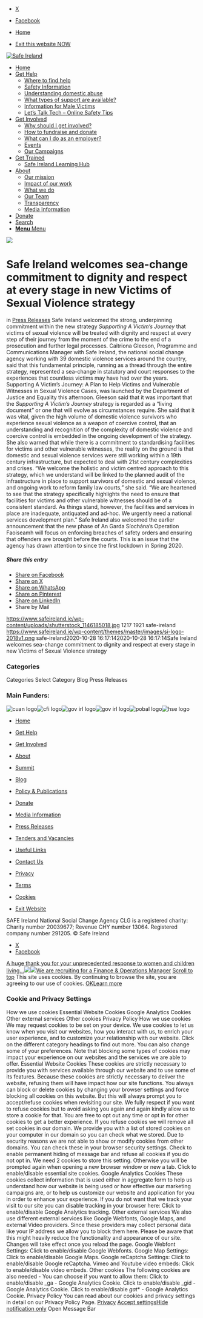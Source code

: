   * [X](https://twitter.com/SAFEIreland "X")
  * [Facebook](https://www.facebook.com/safe.ireland "Facebook")


  * [Home](https://www.safeireland.ie/)
  * [Exit this website NOW](https://www.google.ie/)


[![Safe Ireland](https://www.safeireland.ie/wp-content/themes/master/images/si-logo-2018v1.png)](https://www.safeireland.ie/)
  * [Home](https://www.safeireland.ie/)
  * [Get Help](https://www.safeireland.ie/get-help/)
    * [Where to find help](https://www.safeireland.ie/get-help/where-to-find-help/)
    * [Safety Information](https://www.safeireland.ie/get-help/safety-information/)
    * [Understanding domestic abuse](https://www.safeireland.ie/get-help/understanding-domestic-abuse/)
    * [What types of support are available?](https://www.safeireland.ie/get-help/what-types-of-support-are-available/)
    * [Information for Male Victims](https://www.safeireland.ie/get-help/information-for-male-victims/)
    * [Let’s Talk Tech – Online Safety Tips](https://www.safeireland.ie/lets-talk-tech-online-safety-tips/)
  * [Get Involved](https://www.safeireland.ie/get-involved/)
    * [Why should I get involved?](https://www.safeireland.ie/get-involved/why-should-i-get-involved/)
    * [How to fundraise and donate](https://www.safeireland.ie/get-involved/how-to-fundraise-and-donate/)
    * [What can I do as an employer?](https://www.safeireland.ie/get-involved/what-can-i-do-as-an-employer/)
    * [Events](https://www.safeireland.ie/get-involved/events/)
    * [Our Campaigns](https://www.safeireland.ie/get-involved/our-campaigns/)
  * [Get Trained](https://www.safeireland.ie/safe-ireland-welcomes-sea-change-commitment-to-dignity-and-respect-at-every-stage-in-new-victims-of-sexual-violence-strategy/)
    * [Safe Ireland Learning Hub](https://www.safeireland.ie/safe-ireland-learning-hub/)
  * [About](https://www.safeireland.ie/about/)
    * [Our mission](https://www.safeireland.ie/about/our-mission/)
    * [Impact of our work](https://www.safeireland.ie/about/impact-of-our-work/)
    * [What we do](https://www.safeireland.ie/about/what-we-do/)
    * [Our Team](https://www.safeireland.ie/about/our-team/)
    * [Transparency](https://www.safeireland.ie/about/transparency/)
    * [Media Information](https://www.safeireland.ie/about/media-information/)
  * [Donate](https://www.safeireland.ie/get-involved/how-to-fundraise-and-donate/)
  * [Search](https://www.safeireland.ie/safe-ireland-welcomes-sea-change-commitment-to-dignity-and-respect-at-every-stage-in-new-victims-of-sexual-violence-strategy/?s=)
  * [ **Menu** Menu ](https://www.safeireland.ie/safe-ireland-welcomes-sea-change-commitment-to-dignity-and-respect-at-every-stage-in-new-victims-of-sexual-violence-strategy/)


[![](https://www.safeireland.ie/wp-content/uploads/shutterstock_1146185018-845x500.jpg)](https://www.safeireland.ie/wp-content/uploads/shutterstock_1146185018-1030x653.jpg "shutterstock_1146185018")
# Safe Ireland welcomes sea-change commitment to dignity and respect at every stage in new Victims of Sexual Violence strategy
in [Press Releases](https://www.safeireland.ie/category/press-releases/)
Safe Ireland welcomed the strong, underpinning commitment within the new strategy _Supporting A Victim’s Journey_ that victims of sexual violence will be treated with dignity and respect at every step of their journey from the moment of the crime to the end of a prosecution and further legal processes.
Caitriona Gleeson, Programme and Communications Manager with Safe Ireland, the national social change agency working with 39 domestic violence services around the country, said that this fundamental principle, running as a thread through the entire strategy, represented a sea-change in statutory and court responses to the experiences that countless victims may have had over the years.
Supporting A Victim’s Journey: A Plan to Help Victims and Vulnerable Witnesses in Sexual Violence Cases, was launched by the Department of Justice and Equality this afternoon.
Gleeson said that it was important that the _Supporting A Victim’s Journey_ strategy is regarded as a “living document” or one that will evolve as circumstances require. She said that it was vital, given the high volume of domestic violence survivors who experience sexual violence as a weapon of coercive control, that an understanding and recognition of the complexity of domestic violence and coercive control is embedded in the ongoing development of the strategy.
She also warned that while there is a commitment to standardising facilities for victims and other vulnerable witnesses, the reality on the ground is that domestic and sexual violence services were still working within a 19th century infrastructure, but expected to deal with 21st century complexities and crises.
“We welcome the holistic and victim centred approach to this strategy, which we understand will be linked to the planned audit of the infrastructure in place to support survivors of domestic and sexual violence, and ongoing work to reform family law courts,” she said. 
“We are heartened to see that the strategy specifically highlights the need to ensure that facilities for victims and other vulnerable witnesses should be of a consistent standard. As things stand, however, the facilities and services in place are inadequate, antiquated and ad-hoc. We urgently need a national services development plan.” 
Safe Ireland also welcomed the earlier announcement that the new phase of An Garda Síochána’s Operation Faoiseamh will focus on enforcing breaches of safety orders and ensuring that offenders are brought before the courts. This is an issue that the agency has drawn attention to since the first lockdown in Spring 2020. 
##### Share this entry
  * [Share on Facebook](https://www.facebook.com/sharer.php?u=https://www.safeireland.ie/safe-ireland-welcomes-sea-change-commitment-to-dignity-and-respect-at-every-stage-in-new-victims-of-sexual-violence-strategy/&t=Safe%20Ireland%20welcomes%20sea-change%20commitment%20to%20dignity%20and%20respect%20at%20every%20stage%20in%20new%20Victims%20of%20Sexual%20Violence%20strategy)
  * [Share on X](https://twitter.com/share?text=Safe%20Ireland%20welcomes%20sea-change%20commitment%20to%20dignity%20and%20respect%20at%20every%20stage%20in%20new%20Victims%20of%20Sexual%20Violence%20strategy&url=https://www.safeireland.ie/?p=8197)
  * [Share on WhatsApp](https://api.whatsapp.com/send?text=https://www.safeireland.ie/safe-ireland-welcomes-sea-change-commitment-to-dignity-and-respect-at-every-stage-in-new-victims-of-sexual-violence-strategy/)
  * [Share on Pinterest](https://pinterest.com/pin/create/button/?url=https%3A%2F%2Fwww.safeireland.ie%2Fsafe-ireland-welcomes-sea-change-commitment-to-dignity-and-respect-at-every-stage-in-new-victims-of-sexual-violence-strategy%2F&description=Safe%20Ireland%20welcomes%20sea-change%20commitment%20to%20dignity%20and%20respect%20at%20every%20stage%20in%20new%20Victims%20of%20Sexual%20Violence%20strategy&media=https%3A%2F%2Fwww.safeireland.ie%2Fwp-content%2Fuploads%2Fshutterstock_1146185018-705x447.jpg)
  * [Share on LinkedIn](https://linkedin.com/shareArticle?mini=true&title=Safe%20Ireland%20welcomes%20sea-change%20commitment%20to%20dignity%20and%20respect%20at%20every%20stage%20in%20new%20Victims%20of%20Sexual%20Violence%20strategy&url=https://www.safeireland.ie/safe-ireland-welcomes-sea-change-commitment-to-dignity-and-respect-at-every-stage-in-new-victims-of-sexual-violence-strategy/)
  * Share by Mail


https://www.safeireland.ie/wp-content/uploads/shutterstock_1146185018.jpg 1217 1921 safe-ireland https://www.safeireland.ie/wp-content/themes/master/images/si-logo-2018v1.png safe-ireland2020-10-28 16:17:142020-10-28 16:17:14Safe Ireland welcomes sea-change commitment to dignity and respect at every stage in new Victims of Sexual Violence strategy
### Categories
Categories Select Category Blog Press Releases
### Main Funders:
![cuan logo](https://www.safeireland.ie/wp-content/uploads/logo-cuan.png)![cfi logo](https://www.safeireland.ie/wp-content/uploads/logo-cfi.png)![gov irl logo](https://www.safeireland.ie/wp-content/uploads/logo-goi2.png)![gov irl logo](https://www.safeireland.ie/wp-content/uploads/logo-doj.png)![pobal logo](https://www.safeireland.ie/wp-content/uploads/logo-pobal.png)![hse logo](https://www.safeireland.ie/wp-content/uploads/logo-hse.png)
  * [Home](https://www.safeireland.ie/)
  * [Get Help](https://www.safeireland.ie/get-help/)
  * [Get Involved](https://www.safeireland.ie/get-involved/)
  * [About](https://www.safeireland.ie/about/)
  * [Summit](https://www.safeireland.ie/?page_id=3620)
  * [Blog](https://www.safeireland.ie/blog/)


  * [Policy & Publications](https://www.safeireland.ie/policy-publications/)
  * [Donate](https://www.safeireland.ie/get-involved/how-to-fundraise-and-donate/)
  * [Media Information](https://www.safeireland.ie/about/media-information/)
  * [Press Releases](https://www.safeireland.ie/about/media-information/press-releases/)
  * [Tenders and Vacancies](https://www.safeireland.ie/tenders-and-vacancies/)
  * [Useful Links](https://www.safeireland.ie/links/)


  * [Contact Us](https://www.safeireland.ie/contact-us/)
  * [Privacy](https://www.safeireland.ie/privacy/)
  * [Terms](https://www.safeireland.ie/terms/)
  * [Cookies](https://www.safeireland.ie/cookies/)
  * [Exit Website](https://www.google.ie)


SAFE Ireland National Social Change Agency CLG is a registered charity: Charity number 20039677; Revenue CHY number 13064. Registered company number 291205.
© Safe Ireland 
  * [X](https://twitter.com/SAFEIreland "X")
  * [Facebook](https://www.facebook.com/safe.ireland "Facebook")


[A huge thank you for your unprecedented response to women and children living...![](https://www.safeireland.ie/wp-content/uploads/donation-blog-thank-you-heart-80x80.jpg)](https://www.safeireland.ie/a-huge-thank-you-for-your-unprecedented-response-to-women-and-children-living-with-abuse/)[![](https://www.safeireland.ie/wp-content/uploads/We-are-Hiring-1-80x80.jpg)We are recruiting for a Finance & Operations Manager](https://www.safeireland.ie/job-vacancy-finance-and-operations-manager/)
[Scroll to top](https://www.safeireland.ie/safe-ireland-welcomes-sea-change-commitment-to-dignity-and-respect-at-every-stage-in-new-victims-of-sexual-violence-strategy/#top "Scroll to top")
This site uses cookies. By continuing to browse the site, you are agreeing to our use of cookies.
[OK](https://www.safeireland.ie/safe-ireland-welcomes-sea-change-commitment-to-dignity-and-respect-at-every-stage-in-new-victims-of-sexual-violence-strategy/)[Learn more](https://www.safeireland.ie/safe-ireland-welcomes-sea-change-commitment-to-dignity-and-respect-at-every-stage-in-new-victims-of-sexual-violence-strategy/)
### Cookie and Privacy Settings
How we use cookies
Essential Website Cookies
Google Analytics Cookies
Other external services
Other cookies
Privacy Policy
How we use cookies
We may request cookies to be set on your device. We use cookies to let us know when you visit our websites, how you interact with us, to enrich your user experience, and to customize your relationship with our website. 
Click on the different category headings to find out more. You can also change some of your preferences. Note that blocking some types of cookies may impact your experience on our websites and the services we are able to offer.
Essential Website Cookies
These cookies are strictly necessary to provide you with services available through our website and to use some of its features.
Because these cookies are strictly necessary to deliver the website, refusing them will have impact how our site functions. You always can block or delete cookies by changing your browser settings and force blocking all cookies on this website. But this will always prompt you to accept/refuse cookies when revisiting our site.
We fully respect if you want to refuse cookies but to avoid asking you again and again kindly allow us to store a cookie for that. You are free to opt out any time or opt in for other cookies to get a better experience. If you refuse cookies we will remove all set cookies in our domain.
We provide you with a list of stored cookies on your computer in our domain so you can check what we stored. Due to security reasons we are not able to show or modify cookies from other domains. You can check these in your browser security settings.
Check to enable permanent hiding of message bar and refuse all cookies if you do not opt in. We need 2 cookies to store this setting. Otherwise you will be prompted again when opening a new browser window or new a tab.
Click to enable/disable essential site cookies.
Google Analytics Cookies
These cookies collect information that is used either in aggregate form to help us understand how our website is being used or how effective our marketing campaigns are, or to help us customize our website and application for you in order to enhance your experience.
If you do not want that we track your visit to our site you can disable tracking in your browser here:
Click to enable/disable Google Analytics tracking.
Other external services
We also use different external services like Google Webfonts, Google Maps, and external Video providers. Since these providers may collect personal data like your IP address we allow you to block them here. Please be aware that this might heavily reduce the functionality and appearance of our site. Changes will take effect once you reload the page.
Google Webfont Settings:
Click to enable/disable Google Webfonts.
Google Map Settings:
Click to enable/disable Google Maps.
Google reCaptcha Settings:
Click to enable/disable Google reCaptcha.
Vimeo and Youtube video embeds:
Click to enable/disable video embeds.
Other cookies
The following cookies are also needed - You can choose if you want to allow them:
Click to enable/disable _ga - Google Analytics Cookie.
Click to enable/disable _gid - Google Analytics Cookie.
Click to enable/disable _gat_* - Google Analytics Cookie.
Privacy Policy
You can read about our cookies and privacy settings in detail on our Privacy Policy Page. 
[Privacy](https://www.safeireland.ie/privacy/)
[Accept settings](https://www.safeireland.ie/safe-ireland-welcomes-sea-change-commitment-to-dignity-and-respect-at-every-stage-in-new-victims-of-sexual-violence-strategy/ "Allow to use cookies, you always can modify used cookies and services")[Hide notification only](https://www.safeireland.ie/safe-ireland-welcomes-sea-change-commitment-to-dignity-and-respect-at-every-stage-in-new-victims-of-sexual-violence-strategy/ "Do not allow to use cookies or services - some functionality on our site might not work as expected.")
Open Message Bar

